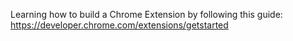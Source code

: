 Learning how to build a Chrome Extension by following this guide:
https://developer.chrome.com/extensions/getstarted